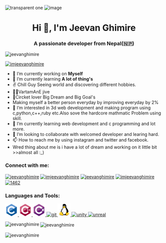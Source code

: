 ![transparent one](https://user-images.githubusercontent.com/66736799/146297797-bd3947cc-4bfa-41b0-8f68-13c59da68934.png)  ![image](https://user-images.githubusercontent.com/66736799/146564539-ee4ffe15-7929-4443-933e-0d708e45819b.png)                           
<h1 align="center">Hi 👋, I'm Jeevan Ghimire </h1>
<h3 align="center">A passionate developer from Nepal(🇳🇵) </h3>
<p align="left"> <img src="https://komarev.com/ghpvc/?username=jeevanghimire&label=Profile%20views&color=0e75b6&style=flat" alt="jeevanghimire" /> </p>

<p align="left"> <a href="https://twitter.com/imjeevanghimire" target="blank"><img src="https://img.shields.io/twitter/follow/imjeevanghimire?logo=twitter&style=for-the-badge" alt="imjeevanghimire" /></a> </p>

- 🔭 I’m currently working on **Myself**
- 🌱 I’m currently learning **A lot of thing's**
- ✌ Chill Guy Seeing world and discovering different hobbies.
- 🐱‍💻VartamAnE jive 
- 🏏Circket lover Big Dream and Big Goal's 
- Making myself a better person everyday by improving everyday by 2%
- 👀 I’m interested in 3d web development and making program using c,python,c++,ruby etc.Also sove the hardcore mathmatic Problem  using skill.
- 🌱 I’m currently learning web development and c programming and lot more. 
- 💞️ I’m looking to collaborate  with welcomed developer and learing hard.
- 📫 How to reach me by using instagram and twitter and facebook.
-  Wred  thing about me is i have a lot of dream and working on it little bit >>almost all :_)

<h3 align="left">Connect with me:</h3>
<p align="left">
<a href="https://codepen.io/jeevanghimire" target="blank"><img align="center" src="https://raw.githubusercontent.com/rahuldkjain/github-profile-readme-generator/master/src/images/icons/Social/codepen.svg" alt="jeevanghimire" height="30" width="40" /></a>
<a href="https://twitter.com/imjeevanghimire" target="blank"><img align="center" src="https://raw.githubusercontent.com/rahuldkjain/github-profile-readme-generator/master/src/images/icons/Social/twitter.svg" alt="imjeevanghimire" height="30" width="40" /></a>
<a href="https://linkedin.com/in/jeevanghimire" target="blank"><img align="center" src="https://raw.githubusercontent.com/rahuldkjain/github-profile-readme-generator/master/src/images/icons/Social/linked-in-alt.svg" alt="jeevanghimire" height="30" width="40" /></a>
<a href="https://instagram.com/imjeevanghimire" target="blank"><img align="center" src="https://raw.githubusercontent.com/rahuldkjain/github-profile-readme-generator/master/src/images/icons/Social/instagram.svg" alt="imjeevanghimire" height="30" width="40" /></a>
<a href="https://discord.gg/Jeevan Ghimire#1462" target="blank"><img align="center" src="https://raw.githubusercontent.com/rahuldkjain/github-profile-readme-generator/master/src/images/icons/Social/discord.svg" alt="1462" height="30" width="40" /></a>
</p>

<h3 align="left">Languages and Tools:</h3>
<p align="left"> <a href="https://www.cprogramming.com/" target="_blank" rel="noreferrer"> <img src="https://raw.githubusercontent.com/devicons/devicon/master/icons/c/c-original.svg" alt="c" width="40" height="40"/> </a> <a href="https://www.w3schools.com/cpp/" target="_blank" rel="noreferrer"> <img src="https://raw.githubusercontent.com/devicons/devicon/master/icons/cplusplus/cplusplus-original.svg" alt="cplusplus" width="40" height="40"/> </a> <a href="https://www.w3schools.com/cs/" target="_blank" rel="noreferrer"> <img src="https://raw.githubusercontent.com/devicons/devicon/master/icons/csharp/csharp-original.svg" alt="csharp" width="40" height="40"/> </a> <a href="https://git-scm.com/" target="_blank" rel="noreferrer"> <img src="https://www.vectorlogo.zone/logos/git-scm/git-scm-icon.svg" alt="git" width="40" height="40"/> </a> <a href="https://www.linux.org/" target="_blank" rel="noreferrer"> <img src="https://raw.githubusercontent.com/devicons/devicon/master/icons/linux/linux-original.svg" alt="linux" width="40" height="40"/> </a> <a href="https://unity.com/" target="_blank" rel="noreferrer"> <img src="https://www.vectorlogo.zone/logos/unity3d/unity3d-icon.svg" alt="unity" width="40" height="40"/> </a> <a href="https://unrealengine.com/" target="_blank" rel="noreferrer"> <img src="https://raw.githubusercontent.com/kenangundogan/fontisto/036b7eca71aab1bef8e6a0518f7329f13ed62f6b/icons/svg/brand/unreal-engine.svg" alt="unreal" width="40" height="40"/> </a> </p>

<p><img align="left" src="https://github-readme-stats.vercel.app/api/top-langs?username=jeevanghimire&show_icons=true&locale=en&layout=compact" alt="jeevanghimire" /></p>

<p>&nbsp;<img align="center" src="https://github-readme-stats.vercel.app/api?username=jeevanghimire&show_icons=true&locale=en" alt="jeevanghimire" /></p>

<p><img align="center" src="https://github-readme-streak-stats.herokuapp.com/?user=jeevanghimire&" alt="jeevanghimire" /></p>



